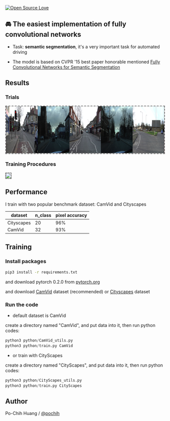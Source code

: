 [![Open Source Love](https://badges.frapsoft.com/os/v1/open-source-150x25.png?v=103)](https://github.com/ellerbrock/open-source-badges/)

## 🚘 The easiest implementation of fully convolutional networks

- Task: __semantic segmentation__, it's a very important task for automated driving

- The model is based on CVPR '15 best paper honorable mentioned [Fully Convolutional Networks for Semantic Segmentation](https://arxiv.org/abs/1411.4038)

## Results
### Trials
<img align='center' style="border-color:gray;border-width:2px;border-style:dashed"   src='result/trials.png' padding='5px' height="150px"></img>

### Training Procedures
<img align='center' style="border-color:gray;border-width:2px;border-style:dashed"   src='result/result.gif' padding='5px' height="150px"></img>


## Performance

I train with two popular benchmark dataset: CamVid and Cityscapes

|dataset|n_class|pixel accuracy|
|---|---|---
|Cityscapes|20|96%
|CamVid|32|93%

## Training

### Install packages
```bash
pip3 install -r requirements.txt
```

and download pytorch 0.2.0 from [pytorch.org](pytorch.org)

and download [CamVid](http://mi.eng.cam.ac.uk/research/projects/VideoRec/CamVid/) dataset (recommended) or [Cityscapes](https://www.cityscapes-dataset.com/) dataset

### Run the code
- default dataset is CamVid

create a directory named "CamVid", and put data into it, then run python codes:
```python
python3 python/CamVid_utils.py 
python3 python/train.py CamVid
```

- or train with CityScapes

create a directory named "CityScapes", and put data into it, then run python codes:
```python
python3 python/CityScapes_utils.py 
python3 python/train.py CityScapes
```

## Author
Po-Chih Huang / [@pochih](https://pochih.github.io/)

